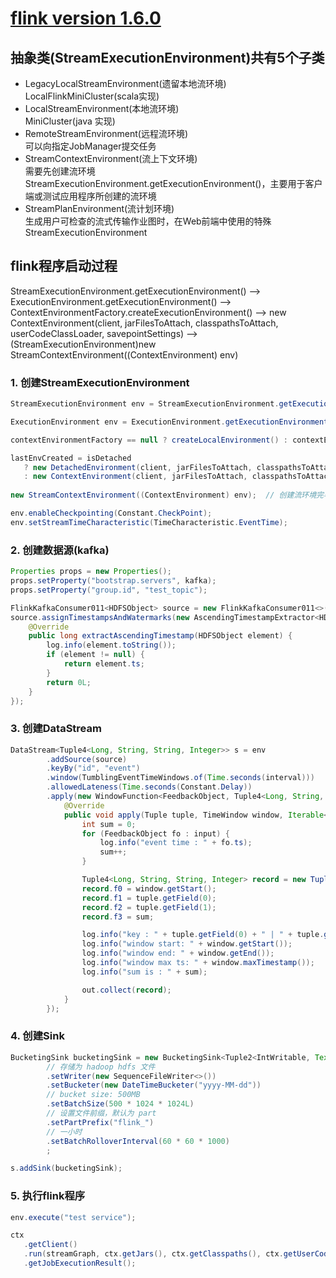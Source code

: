 # [flink version 1.6.0](https://ci.apache.org/projects/flink/flink-docs-release-1.6/quickstart/setup_quickstart.html)
## 抽象类(StreamExecutionEnvironment)共有5个子类
- LegacyLocalStreamEnvironment(遗留本地流环境)  
LocalFlinkMiniCluster(scala实现)
- LocalStreamEnvironment(本地流环境)  
MiniCluster(java 实现)
- RemoteStreamEnvironment(远程流环境)  
可以向指定JobManager提交任务
- StreamContextEnvironment(流上下文环境)  
需要先创建流环境StreamExecutionEnvironment.getExecutionEnvironment()，主要用于客户端或测试应用程序所创建的流环境
- StreamPlanEnvironment(流计划环境)  
生成用户可检查的流式传输作业图时，在Web前端中使用的特殊StreamExecutionEnvironment


## flink程序启动过程
StreamExecutionEnvironment.getExecutionEnvironment() --> ExecutionEnvironment.getExecutionEnvironment() --> ContextEnvironmentFactory.createExecutionEnvironment() 
--> new ContextEnvironment(client, jarFilesToAttach, classpathsToAttach, userCodeClassLoader, savepointSettings) --> (StreamExecutionEnvironment)new StreamContextEnvironment((ContextEnvironment) env) 

### 1. 创建StreamExecutionEnvironment
```java
StreamExecutionEnvironment env = StreamExecutionEnvironment.getExecutionEnvironment();

ExecutionEnvironment env = ExecutionEnvironment.getExecutionEnvironment();

contextEnvironmentFactory == null ? createLocalEnvironment() : contextEnvironmentFactory.createExecutionEnvironment(); // ContextEnvironmentFactory

lastEnvCreated = isDetached
   ? new DetachedEnvironment(client, jarFilesToAttach, classpathsToAttach, userCodeClassLoader, savepointSettings)
   : new ContextEnvironment(client, jarFilesToAttach, classpathsToAttach, userCodeClassLoader, savepointSettings); // 默认为 false
   
new StreamContextEnvironment((ContextEnvironment) env);  // 创建流环境完毕

env.enableCheckpointing(Constant.CheckPoint);
env.setStreamTimeCharacteristic(TimeCharacteristic.EventTime);
```

### 2. 创建数据源(kafka)
```java
Properties props = new Properties();
props.setProperty("bootstrap.servers", kafka);
props.setProperty("group.id", "test_topic");

FlinkKafkaConsumer011<HDFSObject> source = new FlinkKafkaConsumer011<>(Constant.Topic, new HDFSSchema(), props);
source.assignTimestampsAndWatermarks(new AscendingTimestampExtractor<HDFSObject>() {
    @Override
    public long extractAscendingTimestamp(HDFSObject element) {
        log.info(element.toString());
        if (element != null) {
            return element.ts;
        }
        return 0L;
    }
});
```

### 3. 创建DataStream
```java
DataStream<Tuple4<Long, String, String, Integer>> s = env
        .addSource(source)
        .keyBy("id", "event")
        .window(TumblingEventTimeWindows.of(Time.seconds(interval)))
        .allowedLateness(Time.seconds(Constant.Delay))
        .apply(new WindowFunction<FeedbackObject, Tuple4<Long, String, String, Integer>, Tuple, TimeWindow>() {
            @Override
            public void apply(Tuple tuple, TimeWindow window, Iterable<FeedbackObject> input, Collector<Tuple4<Long, String, String, Integer>> out) throws Exception {
                int sum = 0;
                for (FeedbackObject fo : input) {
                    log.info("event time : " + fo.ts);
                    sum++;
                }

                Tuple4<Long, String, String, Integer> record = new Tuple4();
                record.f0 = window.getStart();
                record.f1 = tuple.getField(0);
                record.f2 = tuple.getField(1);
                record.f3 = sum;

                log.info("key : " + tuple.getField(0) + " | " + tuple.getField(1));
                log.info("window start: " + window.getStart());
                log.info("window end: " + window.getEnd());
                log.info("window max ts: " + window.maxTimestamp());
                log.info("sum is : " + sum);

                out.collect(record);
            }
        });
```

### 4. 创建Sink
```java
BucketingSink bucketingSink = new BucketingSink<Tuple2<IntWritable, Text>>(Constant.HDFS_BASE_DIR)
        // 存储为 hadoop hdfs 文件
        .setWriter(new SequenceFileWriter<>())
        .setBucketer(new DateTimeBucketer("yyyy-MM-dd"))
        // bucket size: 500MB
        .setBatchSize(500 * 1024 * 1024L)
        // 设置文件前缀，默认为 part
        .setPartPrefix("flink_")
        // 一小时
        .setBatchRolloverInterval(60 * 60 * 1000)
        ;

s.addSink(bucketingSink);
```

### 5. 执行flink程序
```java
env.execute("test service");

ctx
   .getClient()
   .run(streamGraph, ctx.getJars(), ctx.getClasspaths(), ctx.getUserCodeClassLoader(), ctx.getSavepointRestoreSettings())
   .getJobExecutionResult();
```